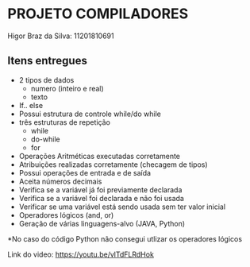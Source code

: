 # PROJETO COMPILADORES

Higor Braz da Silva: 11201810691


## Itens entregues


- 2 tipos de dados
    - numero (inteiro e real)
    - texto
- If.. else
- Possui estrutura de controle while/do while
- três estruturas de repetição
    - while
    - do-while 
    - for
- Operações Aritméticas executadas corretamente
- Atribuições realizadas corretamente (checagem de tipos)
- Possui operações de entrada e de saída
- Aceita números decimais
- Verifica se a variável já foi previamente declarada
- Verifica se a variável foi declarada e não foi usada
- Verificar se uma variável está sendo usada sem ter valor inicial
- Operadores lógicos (and, or)
- Geração de várias linguagens-alvo (JAVA, Python)




*No caso do código Python não consegui utlizar os operadores lógicos

Link do video: https://youtu.be/vlTdFLRdHok
